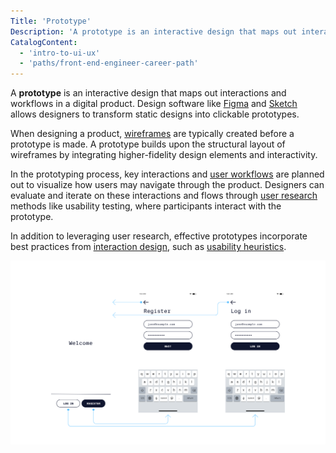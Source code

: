 ```yaml
---
Title: 'Prototype'
Description: 'A prototype is an interactive design that maps out interactions and workflows in a digital product.'
CatalogContent:
  - 'intro-to-ui-ux'
  - 'paths/front-end-engineer-career-path'
---
```


A **prototype** is an interactive design that maps out interactions and workflows in a digital product. Design software like [Figma](https://www.figma.com/) and [Sketch](https://www.sketch.com/) allows designers to transform static designs into clickable prototypes.

When designing a product, [wireframes](https://www.codecademy.com/resources/docs/uiux/wireframe) are typically created before a prototype is made. A prototype builds upon the structural layout of wireframes by integrating higher-fidelity design elements and interactivity.

In the prototyping process, key interactions and [user workflows](https://www.codecademy.com/resources/docs/uiux/user-workflows) are planned out to visualize how users may navigate through the product. Designers can evaluate and iterate on these interactions and flows through [user research](https://www.codecademy.com/resources/docs/uiux/user-research) methods like usability testing, where participants interact with the prototype.

In addition to leveraging user research, effective prototypes incorporate best practices from [interaction design](https://www.codecademy.com/resources/docs/uiux/interaction-design), such as [usability heuristics](https://www.codecademy.com/resources/docs/uiux/usability-heuristics).

![A screenshot of a mobile app prototype built in the digital design tool, Figma. The prototype shows navigation paths to the login and registration pages from the homepage.](media/prototype.svg)
